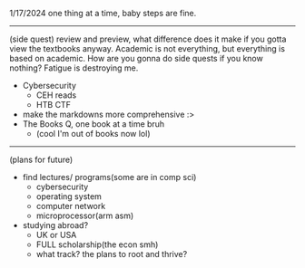 1/17/2024
one thing at a time, baby steps are fine.

____
(side quest)
review and preview, what difference does it make if you gotta view the textbooks anyway. 
Academic is not everything, but everything is based on academic. How are you gonna do side quests if you know nothing?
Fatigue is destroying me.

- Cybersecurity
  - CEH reads
  - HTB CTF
- make the markdowns more comprehensive :>
- The Books Q, one book at a time bruh
  - (cool I'm out of books now lol)

____
(plans for future)
- find lectures/ programs(some are in comp sci)
  - cybersecurity
  - operating system
  - computer network
  - microprocessor(arm asm)
- studying abroad?
  - UK or USA
  - FULL scholarship(the econ smh)
  - what track? the plans to root and thrive?
